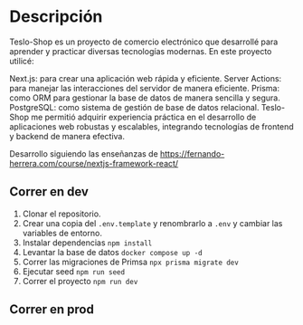 # Descripción

Teslo-Shop es un proyecto de comercio electrónico que desarrollé para aprender y practicar diversas tecnologías modernas. En este proyecto utilicé:

Next.js: para crear una aplicación web rápida y eficiente.
Server Actions: para manejar las interacciones del servidor de manera eficiente.
Prisma: como ORM para gestionar la base de datos de manera sencilla y segura.
PostgreSQL: como sistema de gestión de base de datos relacional.
Teslo-Shop me permitió adquirir experiencia práctica en el desarrollo de aplicaciones web robustas y escalables, integrando tecnologías de frontend y backend de manera efectiva.

Desarrollo siguiendo las enseñanzas de https://fernando-herrera.com/course/nextjs-framework-react/



## Correr en dev


1. Clonar el repositorio.
2. Crear una copia del ```.env.template``` y renombrarlo a ```.env``` y cambiar las variables de entorno.
3. Instalar dependencias ```npm install```
4. Levantar la base de datos ```docker compose up -d```
5. Correr las migraciones de Primsa ```npx prisma migrate dev```
6. Ejecutar seed ```npm run seed```
7. Correr el proyecto ```npm run dev```




## Correr en prod
